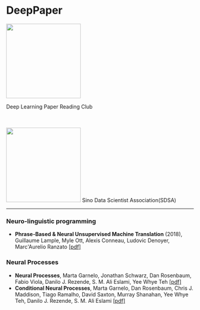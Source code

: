 # DeepPaper
<p align:"center">
<img src="https://github.com/qifengzhou/DeepPaper/raw/master/src/common/images/DeepPaper_logo.png" width="200">
<p>Deep Learning Paper Reading Club</p>
 </p>
<br><br>
 
<img align: center src="https://github.com/qifengzhou/DeepPaper/raw/master/src/common/images/SDSA_logo.png" width="200">
Sino Data Scientist Association(SDSA) 

* * *  
  
### Neuro-linguistic programming
- **Phrase-Based & Neural Unsupervised Machine Translation** (2018), Guillaume Lample, Myle Ott, Alexis Conneau, Ludovic Denoyer, Marc'Aurelio Ranzato [[pdf]](https://arxiv.org/pdf/1804.07755.pdf)

### Neural Processes
- **Neural Processes**, Marta Garnelo, Jonathan Schwarz, Dan Rosenbaum, Fabio Viola, Danilo J. Rezende, S. M. Ali Eslami, Yee Whye Teh [[pdf]](https://arxiv.org/pdf/1807.01622.pdf)
- **Conditional Neural Processes**, Marta Garnelo, Dan Rosenbaum, Chris J. Maddison, Tiago Ramalho, David Saxton, Murray Shanahan, Yee Whye Teh, Danilo J. Rezende, S. M. Ali Eslami [[pdf]](https://arxiv.org/pdf/1807.01613.pdf)
